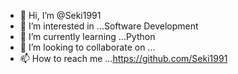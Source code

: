 - 👋 Hi, I’m @Seki1991
- 👀 I’m interested in ...Software Development
- 🌱 I’m currently learning ...Python
- 💞️ I’m looking to collaborate on ...
- 📫 How to reach me ...https://github.com/Seki1991

<!---
Seki1991/Seki1991 is a ✨ special ✨ repository because its `README.md` (this file) appears on your GitHub profile.
You can click the Preview link to take a look at your changes.
--->
